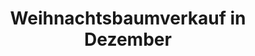 ---
title: "Weihnachtsbaumverkauf in Dezember"
url: /hattingen/weihnachtsbaumverkauf-in-dezember/
shop: Blumen
---
